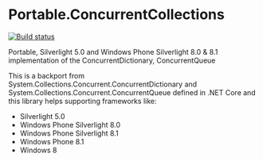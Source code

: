 # Portable.ConcurrentCollections

[![Build status](https://ci.appveyor.com/api/projects/status/2auqvkcuy2yw5po5?svg=true)](https://ci.appveyor.com/project/LonghronShen/portable-concurrentcollections)

Portable, Silverlight 5.0 and Windows Phone Silverlight 8.0 & 8.1 implementation of the ConcurrentDictionary, ConcurrentQueue

This is a backport from System.Collections.Concurrent.ConcurrentDictionary and System.Collections.Concurrent.ConcurrentQueue defined in .NET Core and this library helps supporting frameworks like:

 - Silverlight 5.0
 - Windows Phone Silverlight 8.0
 - Windows Phone Silverlight 8.1
 - Windows Phone 8.1
 - Windows 8


